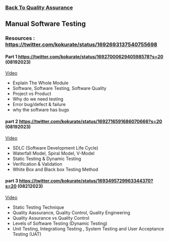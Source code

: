 ### [Back To Quality Assurance](https://github.com/kokurate/learning-journey/blob/main/Quality%20Assurance.md)


## Manual Software Testing
### Resources : https://twitter.com/kokurate/status/1692693137540755698
#### Part 1 https://twitter.com/kokurate/status/1692700062940598578?s=20 (08192023) 
[Video](https://youtu.be/oOvURgHcd4w)
- Explain The Whole Module
- Software, Software Testing, Software Quality
- Project vs Product
- Why do we need testing
- Error bug/defect & failure
- why the software has bugs
#### part 2 https://twitter.com/kokurate/status/1692716591686070666?s=20 (08192023)
[Video](https://youtu.be/5_gi2-SZZWM)
- SDLC (Software Development Life Cycle)
- Waterfall Model, Spiral Model, V-Model
- Static Testing & Dynamic Testing
- Verification & Validation
- White Box and Black box Testing Method
#### part 3 https://twitter.com/kokurate/status/1693495729963344370?s=20 (08212023)
[Video](https://youtu.be/MasXvD3z7uE)
- Static Testing Technique
- Quality Aassurance, Quality Control, Quality Engineering
- Quality Assurance vs Quality Control
- Levels of Software Testing (Dynamic Testing)
- Unit Testing, Integrationg Testing , System Testing and User Acceptance Testing (UAT) 
